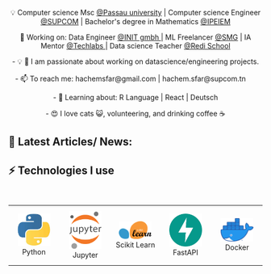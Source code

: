 

<p align="center">
    💡 Computer science Msc <a href="https://www.uni-passau.de/en/">@Passau university</a> | Computer science Engineer <a href="http://www.supcom.mincom.tn/Fr/accueil_46_3">@SUPCOM</a> | Bachelor's degree in Mathematics <a href="https://ipeiem.rnu.tn/">@IPEIEM </a>
</p>

<p align="center">
🎯 Working on: Data Engineer <a href="https://init-software.de/"> @INIT gmbh </a> |  ML Freelancer <a href="https://www.socialmediaguys.de/">@SMG</a> | IA Mentor <a href="https://techlabs.org/"> @Techlabs </a> | Data science Teacher  <a href="https://www.redi-school.org/"> @Redi School </a> </p> 

<p align="center">
- 💡 🎯 I am passionate about working on datascience/engineering projects.
 
</p>

<p align="center">
- 📫 To reach me: hachemsfar@gmail.com | hachem.sfar@supcom.tn <a target="_blank" href="https://www.linkedin.com/in/hachemsfar/"><img src="https://cdn-icons-png.flaticon.com/512/174/174857.png" width="16px" height="16px" /></a>
</p>


<p align="center">
- 🌱 Learning about: R Language | React | Deutsch
</p> 

<p align="center">
- 😍 I love cats 😺, volunteering, and drinking coffee ☕
</p>

## 💬 Latest Articles/ News:

## ⚡ Technologies I use 

<br>

<div align="center">
    <table align="center">
        <tr>
            <td align="center" width="140" height="112.43">
                <img src="./assets/icons/python.jpeg" width="65px"/>
                <br /> Python
            </td>
            <td align="center" width="140" height="112.43">
                <img src="./assets/icons/jupyter.png" width="65px"/>
                <br /> Jupyter
            </td>
            <td align="center" width="140" height="112.43">
                <img src="./assets/icons/scikitlearn.png" width="65px"/>
                <br /> Scikit Learn
            </td>
            <td align="center" width="140" height="112.43">
                <img src="./assets/icons/fastapi.png" width="65px"/>
                <br /> FastAPI
            </td>
            <td align="center" width="140" height="112.43">
                <img src="./assets/icons/docker.png" width="65px"/>
                <br /> Docker
            </td>
        </tr>
    </table>
</div>

<br>

